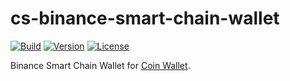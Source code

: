 # cs-binance-smart-chain-wallet

[![Build](https://github.com/CoinSpace/cs-binance-smart-chain-wallet/actions/workflows/ci.yml/badge.svg)](https://github.com/CoinSpace/cs-binance-smart-chain-wallet/actions/workflows/ci.yml)
[![Version](https://img.shields.io/github/v/tag/CoinSpace/cs-binance-smart-chain-wallet?label=version)](https://github.com/CoinSpace/cs-binance-smart-chain-wallet/releases)
[![License](https://img.shields.io/github/license/CoinSpace/cs-binance-smart-chain-wallet?color=blue)](https://github.com/CoinSpace/cs-binance-smart-chain-wallet/blob/master/LICENSE)

Binance Smart Chain Wallet for [Coin Wallet](https://github.com/CoinSpace/CoinSpace).
